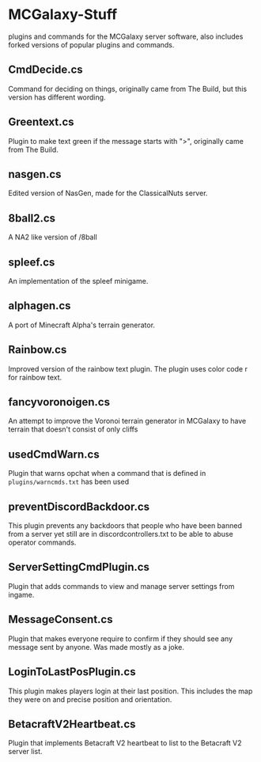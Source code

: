 # MCGalaxy-Stuff
plugins and commands for the MCGalaxy server software, also includes forked versions of popular plugins and commands.

## CmdDecide.cs
Command for deciding on things, originally came from The Build, but this version has different wording.
## Greentext.cs
Plugin to make text green if the message starts with ">", originally came from The Build.
## nasgen.cs
Edited version of NasGen, made for the ClassicalNuts server.
## 8ball2.cs
A NA2 like version of /8ball
## spleef.cs
An implementation of the spleef minigame.
## alphagen.cs
A port of Minecraft Alpha's terrain generator.
## Rainbow.cs
Improved version of the rainbow text plugin. The plugin uses color code r for rainbow text.
## fancyvoronoigen.cs
An attempt to improve the Voronoi terrain generator in MCGalaxy to have terrain that doesn't consist of only cliffs
## usedCmdWarn.cs
Plugin that warns opchat when a command that is defined in `plugins/warncmds.txt` has been used
## preventDiscordBackdoor.cs
This plugin prevents any backdoors that people who have been banned from a server yet still are in discordcontrollers.txt to be able to abuse operator commands.
## ServerSettingCmdPlugin.cs
Plugin that adds commands to view and manage server settings from ingame.
## MessageConsent.cs
Plugin that makes everyone require to confirm if they should see any message sent by anyone. Was made mostly as a joke.
## LoginToLastPosPlugin.cs
This plugin makes players login at their last position. This includes the map they were on and precise position and orientation.
## BetacraftV2Heartbeat.cs
Plugin that implements Betacraft V2 heartbeat to list to the Betacraft V2 server list.